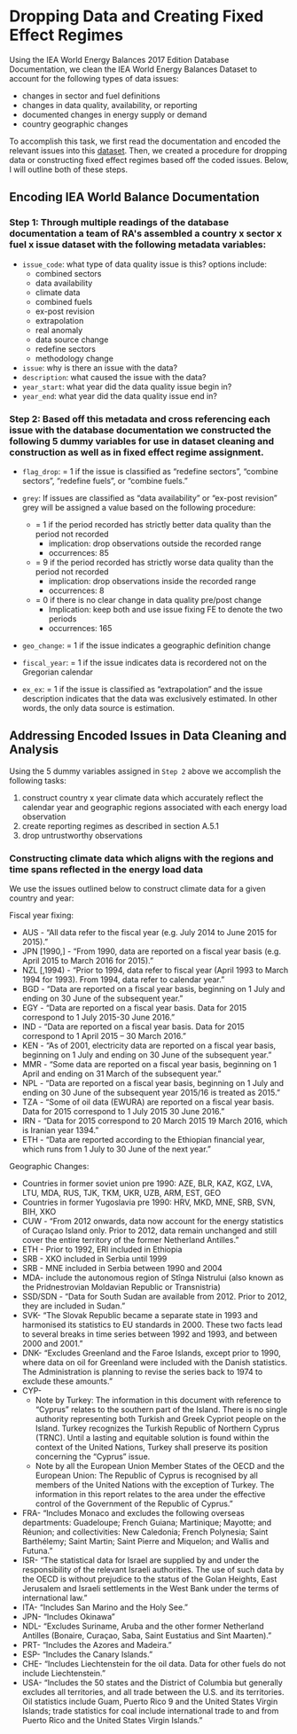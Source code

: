 # Dropping Data and Creating Fixed Effect Regimes

Using the IEA World Energy Balances 2017 Edition Database Documentation, we clean the IEA World Energy Balances Dataset to account for the following types of data issues:
* changes in sector and fuel definitions 
* changes in data quality, availability, or reporting
* documented changes in energy supply or demand
* country geographic changes

To accomplish this task, we first read the documentation and encoded the relevant issues into this [dataset](). Then, we created a procedure for dropping data or constructing fixed effect regimes based off the coded issues. Below, I will outline both of these steps. 

## Encoding IEA World Balance Documentation

### Step 1: Through multiple readings of the database documentation a team of RA's assembled a country x sector x fuel x issue dataset with the following metadata variables:
* `issue_code`: what type of data quality issue is this? options include:
    * combined sectors
    * data availability
    * climate data
    * combined fuels
    * ex-post revision
    * extrapolation
    * real anomaly
    * data source change
    * redefine sectors
    * methodology change
* `issue`: why is there an issue with the data? 
* `description`: what caused the issue with the data?
* `year_start`: what year did the data quality issue begin in?
* `year_end`: what year did the data quality issue end in?

### Step 2: Based off this metadata and cross referencing each issue with the database documentation we constructed the following 5 dummy variables for use in dataset cleaning and construction as well as in fixed effect regime assignment. 

* `flag_drop`: = 1 if the issue is classified as “redefine sectors”, “combine sectors”, “redefine fuels”, or “combine fuels.” 
* `grey`: If issues are classified as “data availability” or “ex-post revision” grey will be assigned a value based on the following procedure: 
    * = 1 if the period recorded has strictly better data quality than the period not recorded
        * implication: drop observations outside the recorded range
        * occurrences: 85
    * = 9 if the period recorded has strictly worse data quality than the period not recorded
        * implication: drop observations inside the recorded range
        * occurrences: 8
    * = 0 if there is no clear change in data quality pre/post change
        * Implication: keep both and use issue fixing FE to denote the two periods
        * occurrences: 165

* `geo_change`: = 1 if the issue indicates a geographic definition change
* `fiscal_year`: = 1 if the issue indicates data is recordered not on the Gregorian calendar
* `ex_ex`: = 1 if the issue is classified as “extrapolation” and the issue description indicates that the data was exclusively estimated. In other words, the only data source is estimation. 

## Addressing Encoded Issues in Data Cleaning and Analysis

Using the 5 dummy variables assigned in `Step 2` above we accomplish the following tasks:
1. construct country x year climate data which accurately reflect the calendar year and geographic regions associated with each energy load observation
2. create reporting regimes as described in section A.5.1
3. drop untrustworthy observations

### Constructing climate data which aligns with the regions and time spans reflected in the energy load data

We use the issues outlined below to construct climate data for a given country and year:

Fiscal year fixing: 

- AUS - “All data refer to the fiscal year (e.g. July 2014 to June 2015 for 2015).”
- JPN [1990,] - “From 1990, data are reported on a fiscal year basis (e.g. April 2015 to March 2016 for 2015).”
- NZL [,1994) - “Prior to 1994, data refer to fiscal year (April 1993 to March 1994 for 1993). From 1994, data refer to calendar year.”
- BGD - “Data are reported on a fiscal year basis, beginning on 1 July and ending on 30 June of the subsequent year.”
- EGY - “Data are reported on a fiscal year basis. Data for 2015 correspond to 1 July 2015-30 June 2016.”
- IND - “Data are reported on a fiscal year basis. Data for 2015 correspond to 1 April 2015 – 30 March 2016.”
- KEN - “As of 2001, electricity data are reported on a fiscal year basis, beginning on 1 July and ending on 30 June of the subsequent year.”
- MMR - “Some data are reported on a fiscal year basis, beginning on 1 April and ending on 31 March of the subsequent year.”
- NPL - “Data are reported on a fiscal year basis, beginning on 1 July and ending on 30 June of the subsequent year 2015/16 is treated as 2015.”
- TZA - “Some of oil data (EWURA) are reported on a fiscal year basis. Data for 2015 correspond to 1 July 2015 30 June 2016.”
- IRN - “Data for 2015 correspond to 20 March 2015 19 March 2016, which is Iranian year 1394.”
- ETH - “Data are reported according to the Ethiopian financial year, which runs from 1 July to 30 June of the next year.”

Geographic Changes:

- Countries in former soviet union pre 1990: AZE, BLR, KAZ, KGZ, LVA, LTU, MDA, RUS, TJK, TKM, UKR, UZB, ARM, EST, GEO
- Countries in former Yugoslavia pre 1990: HRV, MKD, MNE, SRB, SVN, BIH, XKO
- CUW - “From 2012 onwards, data now account for the energy statistics of Curaçao Island only. Prior to 2012, data remain unchanged and still cover the entire territory of the former Netherland Antilles.”
- ETH - Prior to 1992, ERI included in Ethiopia
- SRB - XKO included in Serbia until 1999
- SRB - MNE included in Serbia between 1990 and 2004
- MDA- include the autonomous region of Stînga Nistrului (also known as the Pridnestrovian Moldavian Republic or Transnistria)
- SSD/SDN - “Data for South Sudan are available from 2012. Prior to 2012, they are included in Sudan.”
- SVK- “The Slovak Republic became a separate state in 1993 and harmonised its statistics to EU standards in 2000. These two facts lead to several breaks in time series between 1992 and 1993, and between 2000 and 2001.”
- DNK- “Excludes Greenland and the Faroe Islands, except prior to 1990, where data on oil for Greenland were included with the Danish statistics. The Administration is planning to revise the series back to 1974 to exclude these amounts.”
- CYP- 
    - Note by Turkey: The information in this document with reference to “Cyprus” relates to the southern part of the Island. There is no single authority representing both Turkish and Greek Cypriot people on the Island. Turkey recognizes the Turkish Republic of Northern Cyprus (TRNC). Until a lasting and equitable solution is found within the context of the United Nations, Turkey shall preserve its position concerning the “Cyprus” issue.
    - Note by all the European Union Member States of the OECD and the European Union: The Republic of Cyprus is recognised by all members of the United Nations with the exception of Turkey. The information in this report relates to the area under the effective control of the Government of the Republic of Cyprus.”
- FRA- “Includes Monaco and excludes the following overseas departments: Guadeloupe; French Guiana; Martinique; Mayotte; and Réunion; and collectivities: New Caledonia; French Polynesia; Saint Barthélemy; Saint Martin; Saint Pierre and Miquelon; and Wallis and Futuna.”
- ISR- “The statistical data for Israel are supplied by and under the responsibility of the relevant Israeli authorities. The use of such data by the OECD is without prejudice to the status of the Golan Heights, East Jerusalem and Israeli settlements in the West Bank under the terms of international law.”
- ITA- “Includes San Marino and the Holy See.”
- JPN- “Includes Okinawa”
- NDL- “Excludes Suriname, Aruba and the other former Netherland Antilles (Bonaire, Curaçao, Saba, Saint Eustatius and Sint Maarten).”
- PRT- “Includes the Azores and Madeira.” 
- ESP- “Includes the Canary Islands.”
- CHE- “Includes Liechtenstein for the oil data. Data for other fuels do not include Liechtenstein.”
- USA- “Includes the 50 states and the District of Columbia but generally excludes all territories, and all trade between the U.S. and its territories. Oil statistics include Guam, Puerto Rico 9 and the United States Virgin Islands; trade statistics for coal include international trade to and from Puerto Rico and the United States Virgin Islands.”





